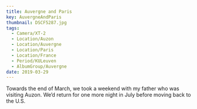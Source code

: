 ```yaml
---
title: Auvergne and Paris
key: AuvergneAndParis
thumbnail: DSCF5287.jpg
tags:
  - Camera/XT-2
  - Location/Auzon
  - Location/Auvergne
  - Location/Paris
  - Location/France
  - Period/KULeuven
  - AlbumGroup/Auvergne
date: 2019-03-29
---
```

Towards the end of March, we took a weekend with my father who was visiting Auzon. We’d return for one more night in July before moving back to the U.S.

